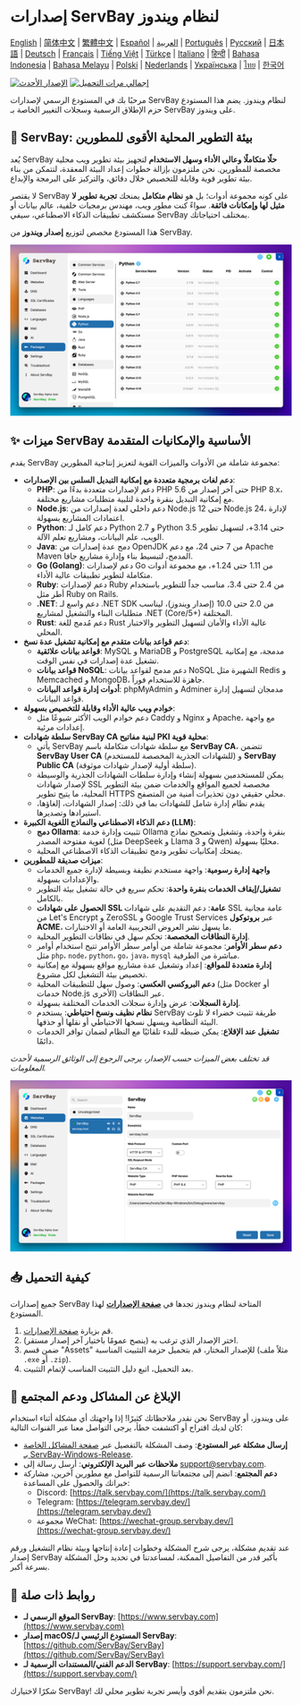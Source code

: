 # إصدارات ServBay لنظام ويندوز

[English](/README.md) | [简体中文](/README_zh-CN.md) | [繁體中文](/README_zh-TW.md) | [Español](/README_es.md) | [العربية](/README_ar.md) | [Português](/README_pt.md) | [Русский](/README_ru.md) | [日本語](/README_ja.md) | [Deutsch](/README_de.md) | [Français](/README_fr.md) | [Tiếng Việt](/README_vi.md) | [Türkçe](/README_tr.md) | [Italiano](/README_it.md) | [हिन्दी](/README_hi.md) | [Bahasa Indonesia](/README_id.md) | [Bahasa Melayu](/README_ms.md) | [Polski](/README_pl.md) | [Nederlands](/README_nl.md) | [Українська](/README_uk.md) | [ไทย](/README_th.md) | [한국어](/README_ko.md)

[![الإصدار الأحدث](https://img.shields.io/github/v/release/ServBay/ServBay-Windows-Release?display_name=tag&sort=date&label=Latest%20Release)](./releases/latest)
[![إجمالي مرات التحميل](https://img.shields.io/github/downloads/ServBay/ServBay-Windows-Release/total?label=Total%20Downloads)](./releases)

مرحبًا بك في المستودع الرسمي لإصدارات ServBay لنظام ويندوز. يضم هذا المستودع حزم الإطلاق الرسمية وسجلات التغيير الخاصة بـ ServBay على ويندوز.

## 🚀 ServBay: بيئة التطوير المحلية الأقوى للمطورين

يُعد ServBay **حلًا متكاملًا وعالي الأداء وسهل الاستخدام** لتجهيز بيئة تطوير ويب محلية مخصصة للمطورين. نحن ملتزمون بإزالة خطوات إعداد البيئة المعقدة، لتتمكن من بناء بيئة تطوير قوية وقابلة للتخصيص خلال دقائق، والتركيز على البرمجة والإبداع.

لا يقتصر ServBay على كونه مجموعة أدوات؛ بل هو **نظام متكامل** يمنحك **تجربة تطوير لا مثيل لها وإمكانات فائقة**. سواءً كنت مطور ويب، مهندس برمجيات خلفية، عالم بيانات أو مستكشف تطبيقات الذكاء الاصطناعي، سيفي ServBay بمختلف احتياجاتك.

هذا المستودع مخصص لتوزيع **إصدار ويندوز** من ServBay.

![لقطة شاشة لإصدار ServBay على ويندوز: البرامج](screenshots/softwares.png)

## ✨ ميزات ServBay الأساسية والإمكانيات المتقدمة

يقدم ServBay مجموعة شاملة من الأدوات والميزات القوية لتعزيز إنتاجية المطورين:

*   **دعم لغات برمجية متعددة مع إمكانية التبديل السلس بين الإصدارات**:
    *   **PHP**: دعم لإصدارات متعددة بدءًا من PHP 5.6 حتى آخر إصدار من PHP 8.x، مع إمكانية التبديل بنقرة واحدة لتلبية متطلبات مشاريع مختلفة.
    *   **Node.js**: دعم داخلي لعدة إصدارات من Node.js 12 حتى Node.js 24، لإدارة اعتمادات المشاريع بسهولة.
    *   **Python**: دعم كامل لـ Python 2.7 و Python 3.5 حتى 3.14+، لتسهيل تطوير الويب، علم البيانات، ومشاريع تعلم الآلة.
    *   **Java**: دمج عدة إصدارات من OpenJDK من 7 حتى 24، مع دعم Apache Maven المدمج، لتبسيط بناء وإدارة مشاريع جافا.
    *   **Go (Golang)**: دعم لإصدارات Go من 1.11 حتى 1.24+، مع مجموعة أدوات متكاملة لتطوير تطبيقات عالية الأداء.
    *   **Ruby**: دعم لإصدارات Ruby من 2.4 حتى 3.4، مناسب جداً للتطوير باستخدام أطر مثل Ruby on Rails.
    *   **.NET**: دعم واسع لـ .NET SDK من 2.0 حتى 10.0 (إصدار ويندوز)، ليناسب متطلبات البناء والتشغيل لمشاريع .NET (Core/5+) المختلفة.
    *   **Rust**: دعم مُدمج للغة Rust عالية الأداء والأمان لتسهيل التطوير والاختبار المحلي.
*   **دعم قواعد بيانات متقدم مع إمكانية تشغيل عدة نسخ**:
    *   **قواعد بيانات علائقية**: MySQL و MariaDB و PostgreSQL مدمجة، مع إمكانية تشغيل عدة إصدارات في نفس الوقت.
    *   **قواعد بيانات NoSQL**: دعم مدمج لقواعد بيانات NoSQL الشهيرة مثل Redis و Memcached و MongoDB، جاهزة للاستخدام فوراً.
    *   **أدوات إدارة قواعد البيانات**: phpMyAdmin و Adminer مدمجان لتسهيل إدارة قواعد البيانات.
*   **خوادم ويب عالية الأداء وقابلة للتخصيص بسهولة**:
    *   دعم خوادم الويب الأكثر شيوعًا مثل Caddy و Nginx و Apache، مع واجهة إعدادات مرئية.
*   **سلطة شهادات ServBay CA لبنية مفاتيح PKI محلية قوية**:
    *   يأتي ServBay مع سلطة شهادات متكاملة باسم **ServBay CA**، تتضمن **ServBay User CA** (للشهادات الجذرية المخصصة للمستخدم) و **ServBay Public CA** (سلطة أولية لإصدار شهادات موثوقة).
    *   يمكن للمستخدمين بسهولة إنشاء وإدارة سلطات الشهادات الجذرية والوسيطة لإصدار شهادات SSL مخصصة لجميع المواقع والخدمات ضمن بيئة التطوير المحلية، ما يتيح تطوير HTTPS محلي حقيقي دون تحذيرات أمنية من المتصفح.
    *   يقدم نظام إدارة شامل للشهادات بما في ذلك: إصدار الشهادات، إلغاؤها، استيرادها وتصديرها.
*   **دعم الذكاء الاصطناعي والنماذج اللغوية الكبيرة (LLM)**:
    *   **دمج Ollama**: تثبيت وإدارة خدمة Ollama بنقرة واحدة، وتشغيل وتصحيح نماذج لغوية مفتوحة المصدر (مثل DeepSeek و Llama 3 و Qwen) محليًا بسهولة.
    *   يمنحك إمكانيات تطوير ودمج تطبيقات الذكاء الاصطناعي المحلية.
*   **ميزات صديقة للمطورين**:
    *   **واجهة إدارة رسومية**: واجهة مستخدم نظيفة وبسيطة لإدارة جميع الخدمات والإعدادات بسهولة.
    *   **تشغيل/إيقاف الخدمات بنقرة واحدة**: تحكم سريع في حالة تشغيل بيئة التطوير بالكامل.
    *   **الحصول على شهادات SSL عامة**: دعم التقديم على شهادات SSL عامة مجانية من Let's Encrypt و ZeroSSL و Google Trust Services عبر **بروتوكول ACME**، ما يسهل نشر العروض التجريبية العامة أو الاختبارات.
    *   **إدارة النطاقات المخصصة**: تحكم سهل في نطاقات التطوير المحلية.
    *   **دعم سطر الأوامر**: مجموعة شاملة من أوامر سطر الأوامر تتيح استخدام أوامر مثل  `php`، `node`، `python`، `go`، `java`، `mysql` مباشرة من الطرفية.
    *   **إدارة متعددة للمواقع**: إعداد وتشغيل عدة مشاريع مواقع بسهولة مع إمكانية تخصيص بيئة التشغيل لكل مشروع.
    *   **دعم البروكسي العكسي**: وصول سهل للتطبيقات المحلية (مثل Docker أو خدمات Node.js الأخرى) عبر النطاقات.
    *   **إدارة السجلات**: عرض وإدارة سجلات الخدمات المختلفة بسهولة.
    *   **نظام نظيف ونسخ احتياطي**: يستخدم ServBay طريقة تثبيت خضراء لا تلوث البيئة النظامية ويسهل نسخها الاحتياطي أو نقلها أو حذفها.
    *   **تشغيل عند الإقلاع**: يمكن ضبطه للبدء تلقائيًا مع النظام لضمان توافر الخدمات دائمًا.

*قد تختلف بعض الميزات حسب الإصدار، يرجى الرجوع إلى الوثائق الرسمية لأحدث المعلومات.*


![لقطة شاشة لإصدار ServBay على ويندوز: الموقع الإلكتروني](screenshots/website.png)


## 📥 كيفية التحميل

جميع إصدارات ServBay المتاحة لنظام ويندوز تجدها في **[صفحة الإصدارات](./releases)** لهذا المستودع.

1.  قم بزيارة [صفحة الإصدارات](./releases).
2.  اختر الإصدار الذي ترغب به (ينصح عمومًا باختيار آخر إصدار مستقر).
3.  ضمن قسم "Assets" للإصدار المختار، قم بتحميل حزمة التثبيت المناسبة (مثلاً ملف `.exe` أو `.zip`).
4.  بعد التحميل، اتبع دليل التثبيت المناسب لإتمام التثبيت.

## 💬 الإبلاغ عن المشاكل ودعم المجتمع

نحن نقدر ملاحظاتك كثيرًا! إذا واجهتك أي مشكلة أثناء استخدام ServBay على ويندوز، أو كان لديك اقتراح أو اكتشفت خطأ، يرجى التواصل معنا عبر القنوات التالية:

*   **إرسال مشكلة عبر المستودع**: وصف المشكلة بالتفصيل عبر [صفحة المشاكل الخاصة بـ ServBay-Windows-Release](./issues).
*   **ملاحظات عبر البريد الإلكتروني**: أرسل رسالة إلى [support@servbay.com](mailto:support@servbay.com).
*   **دعم المجتمع**: انضم إلى مجتمعاتنا الرسمية للتواصل مع مطورين آخرين، مشاركة خبراتك والحصول على المساعدة:
    *   Discord: [https://talk.servbay.com/](https://talk.servbay.com/)
    *   Telegram: [https://telegram.servbay.dev/](https://telegram.servbay.dev/)
    *   مجموعة WeChat: [https://wechat-group.servbay.dev/](https://wechat-group.servbay.dev/)

عند تقديم مشكلة، يرجى شرح المشكلة وخطوات إعادة إنتاجها وبيئة نظام التشغيل ورقم إصدار ServBay بأكبر قدر من التفاصيل الممكنة، لمساعدتنا في تحديد وحل المشكلة بسرعة أكبر.

## 🔗 روابط ذات صلة

*   **الموقع الرسمي لـ ServBay**: [https://www.servbay.com](https://www.servbay.com)
*   **إصدار macOS/المستودع الرئيسي لـ ServBay**: [https://github.com/ServBay/ServBay](https://github.com/ServBay/ServBay)
*   **الدعم الفني/المستندات الرسمية لـ ServBay**: [https://support.servbay.com/](https://support.servbay.com/)

شكرًا لاختيارك ServBay! نحن ملتزمون بتقديم أقوى وأيسر تجربة تطوير محلي لك.